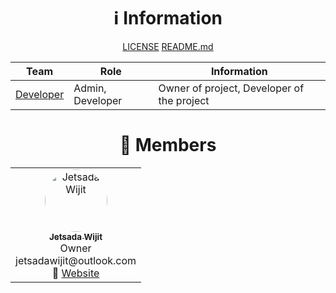 <div align="center">

# ℹ️ Information

[LICENSE](https://github.com/MCEngine/.github/blob/master/premium/LICENSE)
[README.md](https://github.com/MCEngine/.github/blob/master/premium/README.md)

| Team | Role | Information |
| --- | --- | --- |
| [Developer](https://github.com/orgs/MCEngine/teams/developer) | Admin, Developer | Owner of project, Developer of the project |

# 👥 Members

<table align="center">
  <tr>
    <td align="center" width="150">
      <a href="https://github.com/JetsadaWijit">
        <img src="https://imgur.com/SyqKl13.png" width="100px" style="border-radius:50%;" alt="Jetsada Wijit"/><br />
        <sub><b>Jetsada Wijit</b></sub>
      </a><br />
      Owner jetsadawijit@outlook.com<br />
      🔗 <a href="https://jetsadawijit.github.io">Website</a>
    </td>
  </tr>
</table>

</div>
